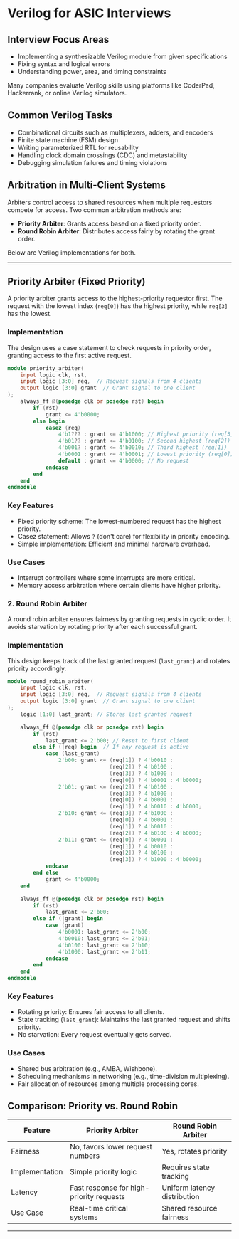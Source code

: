 # Verilog for ASIC Interviews

## Interview Focus Areas

- Implementing a synthesizable Verilog module from given specifications
- Fixing syntax and logical errors
- Understanding power, area, and timing constraints

Many companies evaluate Verilog skills using platforms like CoderPad, Hackerrank, or online Verilog simulators.

## Common Verilog Tasks  

- Combinational circuits such as multiplexers, adders, and encoders  
- Finite state machine (FSM) design  
- Writing parameterized RTL for reusability  
- Handling clock domain crossings (CDC) and metastability  
- Debugging simulation failures and timing violations  

## Arbitration in Multi-Client Systems  

Arbiters control access to shared resources when multiple requestors compete for access. Two common arbitration methods are:

- **Priority Arbiter**: Grants access based on a fixed priority order.
- **Round Robin Arbiter**: Distributes access fairly by rotating the grant order.

Below are Verilog implementations for both.

---

## Priority Arbiter (Fixed Priority)

A priority arbiter grants access to the highest-priority requestor first. The request with the lowest index (`req[0]`) has the highest priority, while `req[3]` has the lowest.

### Implementation

The design uses a case statement to check requests in priority order, granting access to the first active request.

```verilog 
module priority_arbiter(
    input logic clk, rst,
    input logic [3:0] req,  // Request signals from 4 clients
    output logic [3:0] grant  // Grant signal to one client
);
    always_ff @(posedge clk or posedge rst) begin
        if (rst)
            grant <= 4'b0000;
        else begin
            casez (req)
                4'b1??? : grant <= 4'b1000; // Highest priority (req[3])
                4'b01?? : grant <= 4'b0100; // Second highest (req[2])
                4'b001? : grant <= 4'b0010; // Third highest (req[1])
                4'b0001 : grant <= 4'b0001; // Lowest priority (req[0])
                default : grant <= 4'b0000; // No request
            endcase
        end
    end
endmodule
```
### Key Features
- Fixed priority scheme: The lowest-numbered request has the highest priority.
- Casez statement: Allows `?` (don't care) for flexibility in priority encoding.
- Simple implementation: Efficient and minimal hardware overhead.

### Use Cases
- Interrupt controllers where some interrupts are more critical.
- Memory access arbitration where certain clients have higher priority.

### 2. Round Robin Arbiter
A round robin arbiter ensures fairness by granting requests in cyclic order. It avoids starvation by rotating priority after each successful grant.

### Implementation
This design keeps track of the last granted request (`last_grant`) and rotates priority accordingly.


```verilog 
module round_robin_arbiter(
    input logic clk, rst,
    input logic [3:0] req,  // Request signals from 4 clients
    output logic [3:0] grant  // Grant signal to one client
);
    logic [1:0] last_grant; // Stores last granted request

    always_ff @(posedge clk or posedge rst) begin
        if (rst)
            last_grant <= 2'b00; // Reset to first client
        else if (|req) begin  // If any request is active
            case (last_grant)
                2'b00: grant <= (req[1]) ? 4'b0010 : 
                                (req[2]) ? 4'b0100 : 
                                (req[3]) ? 4'b1000 : 
                                (req[0]) ? 4'b0001 : 4'b0000;
                2'b01: grant <= (req[2]) ? 4'b0100 : 
                                (req[3]) ? 4'b1000 : 
                                (req[0]) ? 4'b0001 : 
                                (req[1]) ? 4'b0010 : 4'b0000;
                2'b10: grant <= (req[3]) ? 4'b1000 : 
                                (req[0]) ? 4'b0001 : 
                                (req[1]) ? 4'b0010 : 
                                (req[2]) ? 4'b0100 : 4'b0000;
                2'b11: grant <= (req[0]) ? 4'b0001 : 
                                (req[1]) ? 4'b0010 : 
                                (req[2]) ? 4'b0100 : 
                                (req[3]) ? 4'b1000 : 4'b0000;
            endcase
        end else
            grant <= 4'b0000;
    end

    always_ff @(posedge clk or posedge rst) begin
        if (rst)
            last_grant <= 2'b00;
        else if (|grant) begin
            case (grant)
                4'b0001: last_grant <= 2'b00;
                4'b0010: last_grant <= 2'b01;
                4'b0100: last_grant <= 2'b10;
                4'b1000: last_grant <= 2'b11;
            endcase
        end
    end
endmodule
```
### Key Features
- Rotating priority: Ensures fair access to all clients.
- State tracking (`last_grant`): Maintains the last granted request and shifts priority.
- No starvation: Every request eventually gets served.

### Use Cases
- Shared bus arbitration (e.g., AMBA, Wishbone).
- Scheduling mechanisms in networking (e.g., time-division multiplexing).
- Fair allocation of resources among multiple processing cores.

## Comparison: Priority vs. Round Robin

| Feature               | Priority Arbiter | Round Robin Arbiter |
|----------------------|----------------|----------------|
| Fairness         | No, favors lower request numbers | Yes, rotates priority |
| Implementation   | Simple priority logic | Requires state tracking |
| Latency          | Fast response for high-priority requests | Uniform latency distribution |
| Use Case         | Real-time critical systems | Shared resource fairness |

---

